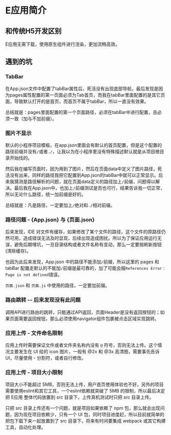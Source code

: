 # E应用简介

## 和传统H5开发区别

E应用无需下载，使用原生组件进行渲染，更加流畅高效。

## 遇到的坑

### TabBar

在App.json文件中配置了tabBar属性后，死活没有出现底部导航，最后发现是因为pages属性配置的第一页面必须为Tab首页，而我在tabBar里面配置的是其它页面，导致默认打开的是首页，而首页不属于tabBar，所以一直没有效果。

总结就是：pages里面配置的第一个页面路径，必须在tabBar中进行配置，且必须一致（加与不加前缀）。

### 图片不显示

默认的小程序项目模板，在app.json里面会有默认的首页配置，但是这个配置的路径前缀并没有`/`或者`./`，让我以为在小程序里没有特殊描述默认就是从项目根目录开始找的。

然后我在编写页面时，因为用到了图片，然后在页面data中定义了图片路径，死活没有出来，同样的路径我把它配置到App.json的tabBar中就可以正常显示。后来我猜测是路径解析的问题，就在页面data定义的路径加上`/`前缀，问题得以解决。最后我在App.json中，也加上`/`前缀测试是否也可行，结果告诉我一切正常，所以无论什么路径，统一加前缀是好的。

总结就是：凡是路径，一定要加上`/`绝对和`./`相对前缀。

### 路径问题 - {App.json} 与 {页面.json}

后来发现，IDE 对文件有缓存，如果修改了某个文件的路径，这个文件的原路径仍然可用，造成错误无法及时显现，后续出现造成困扰。所以为了保证应用运行无误，避免后期埋坑，一旦目录结构或者文件名称有变动，那么一定要按刷新按钮(清除缓存)。

也因为此后来发现，App.json 中的路径不能添加`/`前缀，所以这里的 pages 和 tabBar 配置走默认的不能加`/`前缀是最可靠的，加了可能会报`References Error：Page is not defined`错误。

`页面.json` 和 `页面.js` 中使用的路径，一定要加前缀。

### 路由跳转 -- 后来发现没有此问题

调用API进行路由的跳转，只能通过API返回，页面Header是没有返回按钮的；如果页面需要返回按钮，那么必须使用navigator组件包裹被点击区域实现跳转。

### 应用上传 - 文件命名限制

应用上传时需要保证文件或者文件夹名称内没有 `@` 符号，否则无法上传。这个情况主要发生在 UI 给的 icon 图片，一般有 @2x 和 @3x 高清图，需要事先告诉 UI，尽量使用 - 分割符，或者自行修改。

### 应用上传 - 项目大小限制

项目大小不能超过 5MB，否则无法上传，用户首页使用体验也不好。另外的项目需要使用eslint和其它工具，一个eslint依赖就突破了 5MB 的限制，所以最后决定把 E应用 整体代码放置到 src 目录下，上传真机测试时只把 src 目录上传。

只把 src 目录上传还有一个问题，就是项目如果依赖了 npm 包，那么就会出现问题，因为现在项目依赖少，只有一个 UI 包，同时项目进度赶，所以目前就简单的把包下载下来一起放置到了 src 目录下，将来有时间要集成 webpack 或其它构建工具，自动化处理。
